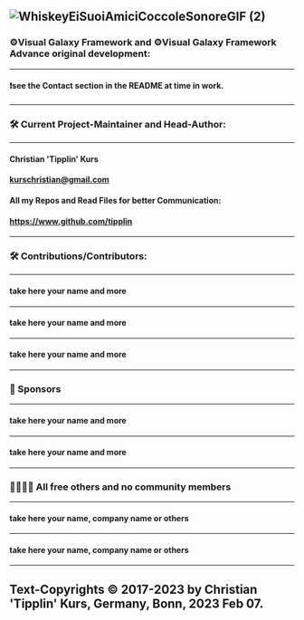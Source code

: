  ![WhiskeyEiSuoiAmiciCoccoleSonoreGIF (2)](https://user-images.githubusercontent.com/40143278/217279907-4bf1172f-1c0e-4b2f-be1b-46dd3ddc52fa.gif)
----
### ⚙️Visual Galaxy Framework and ⚙️Visual Galaxy Framework Advance original development:
----
#### ❗see the Contact section in the README at time in work.
----
### 🛠️ Current Project-Maintainer and Head-Author:
----
#### Christian 'Tipplin' Kurs
#### kurschristian@gmail.com
#### All my Repos and Read Files for better Communication:
#### https://www.github.com/tipplin
----
### 🛠️ Contributions/Contributors:
----
#### take here your name and more
----
#### take here your name and more
----
#### take here your name and more
----
### 🤩 Sponsors 
----
#### take here your name and more
----
#### take here your name and more
----
### 👩‍🦰👨‍🦰 All free others and no community members
----
#### take here your name, company name or others
----
#### take here your name, company name or others
----
Text-Copyrights © 2017-2023 by Christian 'Tipplin' Kurs, Germany, Bonn, 2023 Feb 07.
---




